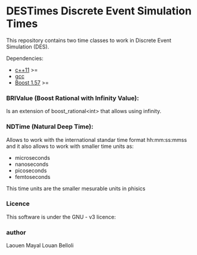 # DESTimes Discrete Event Simulation Times
This repository contains two time classes to work in Discrete Event Simulation (DES).

Dependencies:
 - [c++11]  >=
 - [gcc]
 - [Boost 1.57] >=

### BRIValue (Boost Rational with Infinity Value): 
Is an extension of boost_rational\<int\> that allows using infinity.

### NDTime (Natural Deep Time):
Allows to work with the international standar time format hh:mm:ss:mmss and it also allows to work with smaller time units as: 
* microseconds 
* nanoseconds
* picoseconds
* femtoseconds

This time units are the smaller mesurable units in phisics

### Licence
This software is under the GNU - v3 licence:

### author
Laouen Mayal Louan Belloli

   [C++11]: <https://gcc.gnu.org/projects/cxx-status.html#cxx11>
   [gcc]: <https://gcc.gnu.org/>
   [Boost 1.57]: <http://www.boost.org/users/history/version_1_57_0.html>
